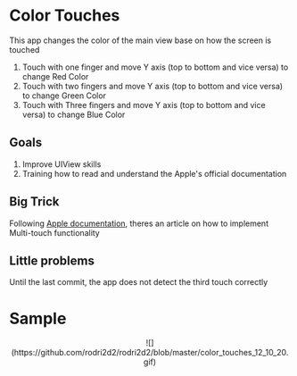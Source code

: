 # Color Touches

This app changes the color of the main view base on how the screen is touched
1. Touch with one finger and move Y axis (top to bottom and vice versa) to change Red Color
2. Touch with two fingers and move Y axis (top to bottom and vice versa) to change Green Color
2. Touch with Three fingers and move Y axis (top to bottom and vice versa) to change Blue Color

## Goals

1. Improve UIView skills
2. Training how to read and understand the Apple's official documentation


## Big Trick
Following [Apple documentation](https://developer.apple.com/documentation/uikit/touches_presses_and_gestures/handling_touches_in_your_view/implementing_a_multi-touch_app), theres an article on how to implement Multi-touch functionality

## Little problems
Until the last commit, the app does not detect the third touch correctly



# Sample
<p align="center">
  ![](https://github.com/rodri2d2/rodri2d2/blob/master/color_touches_12_10_20.gif)
</p>


